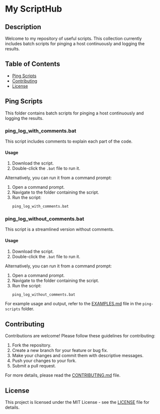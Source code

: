 # My ScriptHub

## Description
Welcome to my repository of useful scripts. This collection currently includes batch scripts for pinging a host continuously and logging the results.

## Table of Contents
- [Ping Scripts](#ping-scripts)
- [Contributing](#contributing)
- [License](#license)

## Ping Scripts
This folder contains batch scripts for pinging a host continuously and logging the results.

### ping_log_with_comments.bat
This script includes comments to explain each part of the code.

#### Usage
1. Download the script.
2. Double-click the `.bat` file to run it.

Alternatively, you can run it from a command prompt:
1. Open a command prompt.
2. Navigate to the folder containing the script.
3. Run the script:
    ```bash
    ping_log_with_comments.bat
    ```

### ping_log_without_comments.bat
This script is a streamlined version without comments.

#### Usage
1. Download the script.
2. Double-click the `.bat` file to run it.

Alternatively, you can run it from a command prompt:
1. Open a command prompt.
2. Navigate to the folder containing the script.
3. Run the script:
    ```bash
    ping_log_without_comments.bat
    ```

For example usage and output, refer to the [EXAMPLES.md](batch/ping-scripts/EXAMPLES.md) file in the `ping-scripts` folder.

## Contributing
Contributions are welcome! Please follow these guidelines for contributing:
1. Fork the repository.
2. Create a new branch for your feature or bug fix.
3. Make your changes and commit them with descriptive messages.
4. Push your changes to your fork.
5. Submit a pull request.

For more details, please read the [CONTRIBUTING.md](CONTRIBUTING.md) file.

## License
This project is licensed under the MIT License - see the [LICENSE](LICENSE) file for details.
